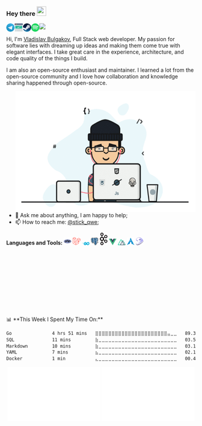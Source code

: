 ### Hey there <img src="https://media.giphy.com/media/hvRJCLFzcasrR4ia7z/giphy.gif" height="25px" width="25px"> 
<a href="https://t.me/stick_qwe">
  <img align="left" alt="Stickpro Telegram" width="22px" src="https://github.com/stickpro/stickpro/raw/master/assets/telegram.svg" />
</a>
<a href="https://stick-design.ru">
  <img align="left" alt="Stickpro website" width="22px" src="https://github.com/stickpro/stickpro/raw/master/assets/browser.svg" />
</a>
<a href="https://steamcommunity.com/id/stickpro">
  <img align="left" alt="Stickpro Steam" width="22px" src="https://github.com/stickpro/stickpro/raw/master/assets/steam.svg" />
</a>
<a href="https://open.spotify.com/user/3o5dgy91o4moan01dp4xyvbqd?si=d300b377a15944b3">
  <img align="left" alt="Stickpro Spotify" width="22px" src="https://github.com/stickpro/stickpro/raw/master/assets/spotify.svg" />
</a>

![](https://visitor-badge.glitch.me/badge?page_id=stickpro.stickpro)

Hi, I'm [Vladislav Bulgakov](https://stick-design.ru/), Full Stack web developer. My passion for software lies with dreaming up ideas and making them come true with elegant interfaces. I take great care in the experience, architecture, and code quality of the things I build.

I am also an open-source enthusiast and maintainer. I learned a lot from the open-source community and I love how collaboration and knowledge sharing happened through open-source.

<p align="center">
<img align="right" alt="GIF" src="https://github.com/stickpro/stickpro/raw/master/assets/anim.gif" width="480" height="320" />

- 💬 Ask me about anything, I am happy to help;
- 📫 How to reach me: [@stick_qwe](https://t.me/stick_qwe);

**Languages and Tools:**
<code><img width="20px" src="https://github.com/stickpro/stickpro/raw/master/assets/php.svg"  style="background-color:transparent!important"></code>
<code><img width="20px" src="https://github.com/stickpro/stickpro/raw/master/assets/laravel.svg"  style="background-color:transparent!important"></code>
<code><img width="20px" src="https://github.com/stickpro/stickpro/raw/master/assets/go.svg" 
style="background-color:transparent!important"></code>
<code><img width="20px" src="https://github.com/stickpro/stickpro/raw/master/assets/postgresql.svg"  style="background-color:transparent!important"></code>
<code><img width="20px" src="https://github.com/stickpro/stickpro/raw/master/assets/kafka.svg"  style="background-color:transparent!important"></code>
<code><img width="20px" src="https://github.com/stickpro/stickpro/raw/master/assets/vue.svg"  style="background-color:transparent!important"></code>
<code><img width="20px" src="https://github.com/stickpro/stickpro/raw/master/assets/nuxt.svg"  style="background-color:transparent!important"></code>
<code><img width="20px" src="https://github.com/stickpro/stickpro/raw/master/assets/arch.svg"  style="background-color:transparent!important"></code>
<code><img width="20px" src="https://github.com/stickpro/stickpro/raw/master/assets/gentoo.svg"  style="background-color:transparent!important"></code>
</p>
<br />
<br />
<br />
<br />
<br />
<br />
<br />
<br />
<br />
<br />
📊 **This Week I Spent My Time On:**
<!--START_SECTION:waka-->

```txt
Go               4 hrs 51 mins   ⣿⣿⣿⣿⣿⣿⣿⣿⣿⣿⣿⣿⣿⣿⣿⣿⣿⣿⣿⣿⣿⣿⣤⣀⣀   89.30 %
SQL              11 mins         ⣷⣀⣀⣀⣀⣀⣀⣀⣀⣀⣀⣀⣀⣀⣀⣀⣀⣀⣀⣀⣀⣀⣀⣀⣀   03.57 %
Markdown         10 mins         ⣷⣀⣀⣀⣀⣀⣀⣀⣀⣀⣀⣀⣀⣀⣀⣀⣀⣀⣀⣀⣀⣀⣀⣀⣀   03.18 %
YAML             7 mins          ⣦⣀⣀⣀⣀⣀⣀⣀⣀⣀⣀⣀⣀⣀⣀⣀⣀⣀⣀⣀⣀⣀⣀⣀⣀   02.17 %
Docker           1 min           ⣄⣀⣀⣀⣀⣀⣀⣀⣀⣀⣀⣀⣀⣀⣀⣀⣀⣀⣀⣀⣀⣀⣀⣀⣀   00.45 %
```

<!--END_SECTION:waka-->

<p align="center">
  <img src="https://raw.githubusercontent.com/stickpro/github-stats-transparent/output/generated/languages.svg" width="49%" />
  <img src="https://raw.githubusercontent.com/stickpro/github-stats-transparent/output/generated/overview.svg" width="49%"/>
</p>





